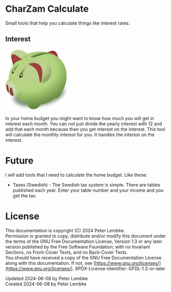 # CharZam Calculate

Small tools that help you calculate things like interest rates.

## Interest

![Interest logo](asset/icon/icon.png)

In your home budget you might want to know how much you will get in interest each month.
You can not just divide the yearly interest with 12 and add that each month because then you get interest on the interest.
This tool will calculate the monthly interest for you. It handles the interest on the interest.

# Future

I will add tools that I need to calculate the home budget. Like these:

- Taxes (Swedish) - The Swedish tax system is simple. There are tables published each year. Enter your table number and your income and you get the tax.

# License

This documentation is copyright (C) 2024 Peter Lembke.  
Permission is granted to copy, distribute and/or modify this document under the terms of the GNU Free Documentation
License, Version 1.3 or any later version published by the Free Software Foundation; with no Invariant Sections, no
Front-Cover Texts, and no Back-Cover Texts.  
You should have received a copy of the GNU Free Documentation License along with this documentation. If not,
see [https://www.gnu.org/licenses/](https://www.gnu.org/licenses/). SPDX-License-Identifier: GFDL-1.3-or-later

Updated 2024-06-08 by Peter Lembke  
Created 2024-06-08 by Peter Lembke  